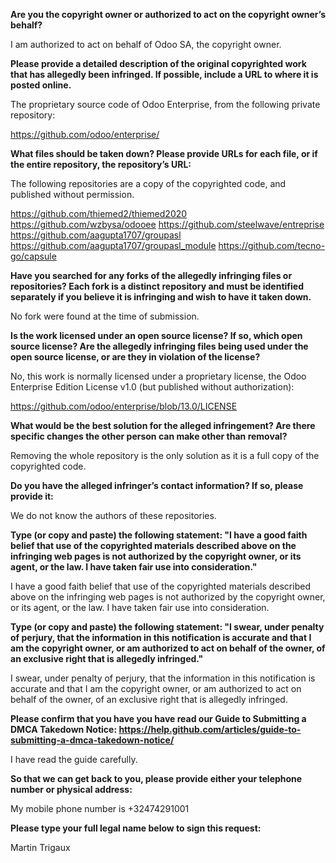 **Are you the copyright owner or authorized to act on the copyright owner’s behalf?**

I am authorized to act on behalf of Odoo SA, the copyright owner.

**Please provide a detailed description of the original copyrighted work that has allegedly been infringed. If possible, include a URL to where it is posted online.**

The proprietary source code of Odoo Enterprise, from the following private repository:

https://github.com/odoo/enterprise/

**What files should be taken down? Please provide URLs for each file, or if the entire repository, the repository’s URL:**

The following repositories are a copy of the copyrighted code, and published without permission.

https://github.com/thiemed2/thiemed2020
https://github.com/wzbysa/odooee
https://github.com/steelwave/entreprise
https://github.com/aagupta1707/groupasl
https://github.com/aagupta1707/groupasl_module
https://github.com/tecno-go/capsule

**Have you searched for any forks of the allegedly infringing files or repositories? Each fork is a distinct repository and must be identified separately if you believe it is infringing and wish to have it taken down.**

No fork were found at the time of submission.

**Is the work licensed under an open source license? If so, which open source license? Are the allegedly infringing files being used under the open source license, or are they in violation of the license?**

No, this work is normally licensed under a proprietary license, the Odoo Enterprise Edition License v1.0 (but published without authorization):

https://github.com/odoo/enterprise/blob/13.0/LICENSE

**What would be the best solution for the alleged infringement? Are there specific changes the other person can make other than removal?**

Removing the whole repository is the only solution as it is a full copy of the copyrighted code.

**Do you have the alleged infringer’s contact information? If so, please provide it:**

We do not know the authors of these repositories.

**Type (or copy and paste) the following statement: "I have a good faith belief that use of the copyrighted materials described above on the infringing web pages is not authorized by the copyright owner, or its agent, or the law. I have taken fair use into consideration."**

I have a good faith belief that use of the copyrighted materials described above on the infringing web pages is not authorized by the
copyright owner, or its agent, or the law. I have taken fair use into consideration.

**Type (or copy and paste) the following statement: "I swear, under penalty of perjury, that the information in this notification is accurate and that I am the copyright owner, or am authorized to act on behalf of the owner, of an exclusive right that is allegedly infringed."**

I swear, under penalty of perjury, that the information in this notification is accurate and that I am the copyright owner, or am
authorized to act on behalf of the owner, of an exclusive right that is allegedly infringed.

**Please confirm that you have you have read our Guide to Submitting a DMCA Takedown Notice: https://help.github.com/articles/guide-to-submitting-a-dmca-takedown-notice/**

I have read the guide carefully.

**So that we can get back to you, please provide either your telephone number or physical address:**

My mobile phone number is +32474291001

**Please type your full legal name below to sign this request:**

Martin Trigaux
